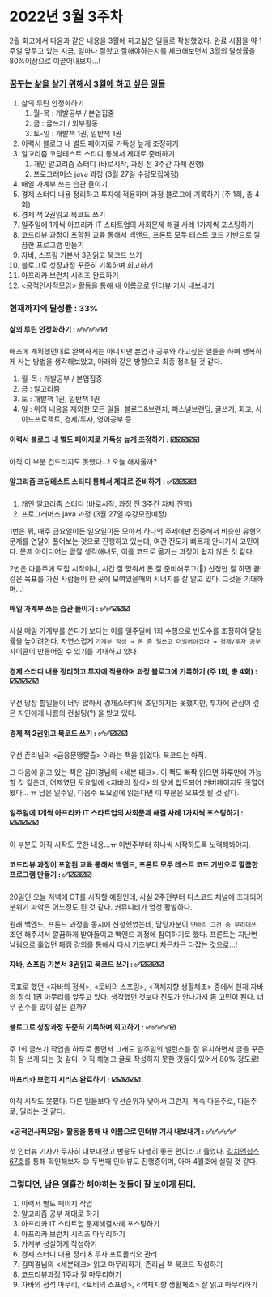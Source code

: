 # 2022년 3월 3주차

2월 회고에서 다음과 같은 내용을 3월에 하고싶은 일들로 작성했었다. 완료 시점을 약 1주일 앞두고 있는 지금, 얼마나 잘왔고 잘해야하는지를 체크해보면서 3월의 달성률을 80%이상으로 이끌어내보자...!

### [꿈꾸는 삶을 살기 위해서 3월에 하고 싶은 일들](https://blog.mhson.world/2022/03/03/daily-review/review-20220228/)

1. 삶의 루틴 안정화하기
   1. 월-목 : 개발공부 / 본업집중
   2. 금 : 글쓰기 / 외부활동
   3. 토-일 : 개발책 1권, 일반책 1권
2. 이력서 블로그 내 별도 페이지로 가독성 높게 조정하기
3. 알고리즘 코딩테스트 스티디 통해서 제대로 준비하기
   1. 개인 알고리즘 스터디 (바로시작, 과정 전 3주간 자체 진행)
   2. 프로그래머스 java 과정 (3월 27일 수강모집예정)
4. 매일 가계부 쓰는 습관 들이기
5. 경제 스터디 내용 정리하고 투자에 적용하며 과정 블로그에 기록하기 (주 1회, 총 4회)
6. 경제 책 2권읽고 북코드 쓰기
7. 일주일에 1개씩 아프리카 IT 스타트업의 사회문제 해결 사례 1가지씩 포스팅하기
8. 코드리뷰 과정이 포함된 교육 통해서 백앤드, 프론트 모두 테스트 코드 기반으로 깔끔한 프로그램 만들기
9. 자바, 스프링 기본서 3권읽고 북코드 쓰기
10. 블로그로 성장과정 꾸준히 기록하며 회고하기
11. 아프리카 브런치 시리즈 완료하기
12. <공적인사적모임> 활동을 통해 내 이름으로 인터뷰 기사 내보내기

### 현재까지의 달성률 : 33%

#### 삶의 루틴 안정화하기 : ✅✅✅✅☑️

애초에 계획했던대로 완벽하게는 아니지만 본업과 공부와 하고싶은 일들을 하며 행복하게 사는 방법을 생각해보았고, 아래와 같은 방향으로 최종 정리될 것 같다.

1. 월-목 : 개발공부 / 본업집중
2. 금 : 알고리즘
3. 토 : 개발책 1권, 일반책 1권
4. 일 : 위의 내용을 제외한 모든 일들. 블로그&브런치, 퍼스널브랜딩, 글쓰기, 회고, 사이드프로젝트, 경제/투자, 영어공부 등

#### 이력서 블로그 내 별도 페이지로 가독성 높게 조정하기 : ☑️☑️☑️☑️☑️

아직 이 부분 건드리지도 못했다...! 오늘 해치울까?

#### 알고리즘 코딩테스트 스티디 통해서 제대로 준비하기 : ✅☑️☑️☑️☑️

1. 개인 알고리즘 스터디 (바로시작, 과정 전 3주간 자체 진행)
2. 프로그래머스 java 과정 (3월 27일 수강모집예정)

1번은 뭐, 매주 금요일이든 일요일이든 모아서 하나의 주제에만 집중해서 비슷한 유형의 문제를 연달아 풀어보는 것으로 진행하고 있는데, 여간 진도가 빠르게 안나가서 고민이다. 문제 아이디어는 곧잘 생각해내도, 이를 코드로 옮기는 과정이 쉽지 않은 것 같다.

2번은 다음주에 모집 시작이니, 시간 잘 맞춰서 돈 잘 준비해두고(💸) 신청만 잘 하면 끝! 같은 목표를 가진 사람들이 한 곳에 모여있을때의 시너지를 잘 알고 있다. 그것을 기대하며...!

#### 매일 가계부 쓰는 습관 들이기 : ✅✅☑️☑️☑️

사실 매일 가계부를 쓴다기 보다는 이를 일주일에 1회 수행으로 빈도수를 조정하여 달성률을 높이려한다. 자연스럽게 `가계부 작성 → 돈 좀 덜쓰고 더벌어야겠다 → 경제/투자 공부` 사이클이 만들어질 수 있기를 기대하고 있다.

#### 경제 스터디 내용 정리하고 투자에 적용하며 과정 블로그에 기록하기 (주 1회, 총 4회) : ☑️☑️☑️☑️☑️

우선 당장 할일들이 너무 많아서 경제스터디에 조인하지는 못했지만, 투자에 관심이 깊은 지인에게 나름의 컨설팅(?) 을 받고 있다.

#### 경제 책 2권읽고 북코드 쓰기 : ✅✅☑️☑️☑️

우선 존리님의 <금융문맹탈출> 이라는 책을 읽었다. 북코드는 아직.

그 다음에 읽고 있는 책은 김미경님의 <세븐 테크>. 이 책도 빠짝 읽으면 하루만에 가능할 것 같은데, 어제였던 토요일에 <자바의 정석> 의 양에 압도되어 커버페이지도 못열어봤다... ㅠ 남은 일주일, 다음주 토요일에 읽는다면 이 부분은 오프셋 될 것 같다.

#### 일주일에 1개씩 아프리카 IT 스타트업의 사회문제 해결 사례 1가지씩 포스팅하기 : ☑️☑️☑️☑️☑️

이 부분도 아직 시작도 못한 내용...ㅠ 이번주부터 하나씩 시작하도록 노력해봐야지.

#### 코드리뷰 과정이 포함된 교육 통해서 백앤드, 프론트 모두 테스트 코드 기반으로 깔끔한 프로그램 만들기 : ✅☑️☑️☑️☑️

20일인 오늘 저녁에 OT를 시작할 예정인데, 사실 2주전부터 디스코드 채널에 초대되어 분위기 파악은 어느정도 된 것 같다. 커뮤니티가 엄청 활발하다.

원래 백엔드, 프론드 과정을 동시에 신청했었는데, 담당자분이 `얏바리 그건 좀 무리데쓰` 조언 해주셔서 깔끔하게 받아들이고 백엔드 과정에 참여하기로 했다. 프론트는 지난번 날림으로 훎었던 패캠 강의를 통해서 다시 기초부터 차근차근 다잡는 것으로...!

#### 자바, 스프링 기본서 3권읽고 북코드 쓰기 : ✅☑️☑️☑️☑️

목표로 했던 <자바의 정석>, <토비의 스프링>, <객체지향 생활체조> 중에서 현재 자바의 정석 1권 마무리를 앞두고 있다. 생각했던 것보다 진도가 안나가서 좀 고민이 된다. 너무 권수를 많이 잡은 걸까?

#### 블로그로 성장과정 꾸준히 기록하며 회고하기 : ✅✅✅✅☑️

주 1회 글쓰기 작업을 하루로 몰면서 그래도 일주일의 밸런스를 잘 유지하면서 글을 꾸준히 잘 쓰게 되는 것 같다. 아직 해놓고 글로 작성하지 못한 것들이 있어서 80% 정도로!

#### 아프리카 브런치 시리즈 완료하기 : ☑️☑️☑️☑️☑️

아직 시작도 못했다. 다른 일들보다 우선순위가 낮아서 그런지, 계속 다음주로, 다음주로, 밀리는 것 같다.

#### <공적인사적모임> 활동을 통해 내 이름으로 인터뷰 기사 내보내기 : ✅✅✅✅✅

첫 인터뷰 기사가 무사히 내보내졌고 반응도 다행히 좋은 편이라고 들었다. [김치앤칩스 67호](https://stibee.com/api/v1.0/emails/share/x7CMVabK3nAWrerdggtvsTEOOHHSFA==)를 통해 확인해보자 😊 두번째 인터뷰도 진행중이며, 아마 4월호에 실릴 것 같다.

### 그렇다면, 남은 열흘간 해야하는 것들이 잘 보이게 된다.

1. 이력서 별도 페이지 작업
2. 알고리즘 공부 제대로 하기
3. 아프리카 IT 스타트업 문제해결사례 포스팅하기
4. 아프리카 브런치 시리즈 마무리하기
5. 가계부 성실하게 작성하기
6. 경제 스터디 내용 정리 & 투자 포트폴리오 관리
7. 김미경님의 <세븐테크> 읽고 마무리하기, 존리님 책 북코드 작성하기
8. 코드리뷰과정 1주차 잘 마무리하기
9. 자바의 정석 마무리, <토비의 스프링>, <객체지향 생활체조> 잘 읽고 마무리하기
